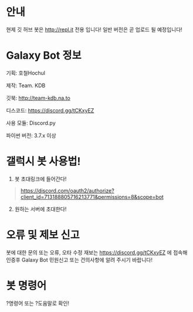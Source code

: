 # 안내
현제 깃 허브 봇은 http://repl.it 전용 입니다!
일반 버전은 곧 업로드 될 예정입니다!
# Galaxy Bot 정보
  기획: 호철Hochul
 
 제작: Team. KDB
 
 깃북: http://team-kdb.na.to
 
 디스코드: https://discord.gg/tCKxyEZ
 
 사용 모듈: Discord.py
 
 파이썬 버전: 3.7.x 이상
 

 # 갤럭시 봇 사용법!
 1. 봇 초대링크에 들어간다!
 > https://discord.com/oauth2/authorize?client_id=713188805716213771&permissions=8&scope=bot
 2. 원하는 서버에 초대한다!
 # 오류 및 제보 신고
 봇에 대한 문의 또는 오류, 오타 수정 재보는 https://discord.gg/tCKxyEZ 에 접속해 인증후 Galaxy Bot 민원신고 또는 건의사항에 알려 주시기 바랍니다!
 # 봇 명령어
?명령어 또는 ?도움말로 확인!
